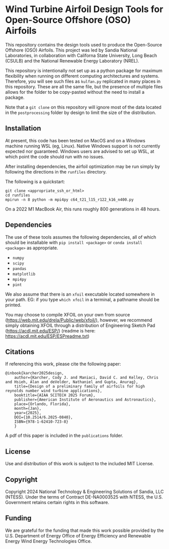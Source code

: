 Wind Turbine Airfoil Design Tools for Open-Source Offshore (OSO) Airfoils
=========================================================================

This repository contains the design tools used to produce the Open-Source Offshore (OSO) Airfoils.  This project was led by Sandia National Laboratories, in collaboration with Californa State University, Long Beach (CSULB) and the National Renewable Energy Laboratory (NREL).

This repository is intentionally not set up as a python package for maximum flexibility when running on different computing architectures and systems.  Therefore, you will see such files as `kulfan.py` replicated in many places in this repository.  These are all the same file, but the presence of multiple files allows for the folder to be copy-pasted without the need to install a package.

Note that a `git clone` on this repository will ignore most of the data located in the `postprocessing` folder by design to limit the size of the distribution.


Installation
------------

At present, this code has been tested on MacOS and on a Windows machine running WSL (eg, Linux).  Native Windows support is not currently expected nor guaranteed.  Windows users are advised to set up WSL, at which point the code should run with no issues.

After installing dependencies, the airfoil optimization may be run simply by following the directions in the `runfiles` directory.

The following is a quickstart:
```
git clone <appropriate_ssh_or_html>
cd runfiles
mpirun -n 8 python -m mpi4py c64_t21_l15_r122_k16_n400.py
```

On a 2022 M1 MacBook Air, this runs roughly 800 generations in 48 hours.


Dependencies
------------

The use of these tools assumes the following dependencies, all of which should be installable with `pip install <package>` or `conda install <package>` as appropriate.

- `numpy`
- `scipy`
- `pandas`
- `matplotlib`
- `mpi4py`
- `pint`

We also assume that there is an `xfoil` executable located somewhere in your path.  EG: if you type `which xfoil` in a terminal, a pathname should be printed.  

You may choose to compile XFOIL on your own from source (https://web.mit.edu/drela/Public/web/xfoil/), however, we recommend simply obtaining XFOIL through a distribution of Engineering Sketch Pad (https://acdl.mit.edu/ESP/) (readme is here: https://acdl.mit.edu/ESP/ESPreadme.txt)

Citations
---------

If referencing this work, please cite the following paper:

```
@inbook{karcher2025design, 
    author={Karcher, Cody J. and Maniaci, David C. and Kelley, Chris and Hsieh, Alan and deVelder, Nathaniel and Gupta, Anurag}, 
    title={Design of a preliminary family of airfoils for high reynolds number wind turbine applications}, 
    booktitle={AIAA SCITECH 2025 Forum}, 
    publisher={American Institute of Aeronautics and Astronautics}, 
    place={Orlando, Florida}, 
    month={Jan},
    year={2025},
    DOI={10.2514/6.2025-0840},
    ISBN={978-1-62410-723-8}
    }
```

A pdf of this paper is included in the `publications` folder.


License
-------

Use and distribution of this work is subject to the included MIT License.


Copyright
---------

Copyright 2024 National Technology & Engineering Solutions of Sandia, LLC (NTESS). Under the terms of Contract DE-NA0003525 with NTESS, the U.S. Government retains certain rights in this software.


Funding
-------

We are grateful for the funding that made this work possible provided by the U.S. Department of Energy Office of Energy Efficiency and Renewable Energy Wind Energy Technologies Office.